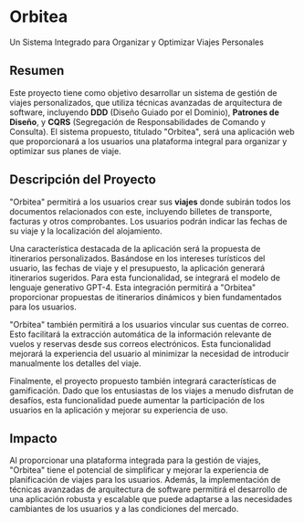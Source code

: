 # Orbitea

Un Sistema Integrado para Organizar y Optimizar Viajes Personales

## Resumen

Este proyecto tiene como objetivo desarrollar un sistema de gestión de viajes personalizados, que utiliza técnicas avanzadas de arquitectura de software, incluyendo **DDD** (Diseño Guiado por el Dominio), **Patrones de Diseño**, y **CQRS** (Segregación de Responsabilidades de Comando y Consulta). El sistema propuesto, titulado "Orbitea", será una aplicación web que proporcionará a los usuarios una plataforma integral para organizar y optimizar sus planes de viaje.

## Descripción del Proyecto

"Orbitea" permitirá a los usuarios crear sus **viajes** donde subirán todos los documentos relacionados con este, incluyendo billetes de transporte, facturas y otros comprobantes. Los usuarios podrán indicar las fechas de su viaje y la localización del alojamiento.

Una característica destacada de la aplicación será la propuesta de itinerarios personalizados. Basándose en los intereses turísticos del usuario, las fechas de viaje y el presupuesto, la aplicación generará itinerarios sugeridos. Para esta funcionalidad, se integrará el modelo de lenguaje generativo GPT-4. Esta integración permitirá a "Orbitea" proporcionar propuestas de itinerarios dinámicos y bien fundamentados para los usuarios.

"Orbitea" también permitirá a los usuarios vincular sus cuentas de correo. Esto facilitará la extracción automática de la información relevante de vuelos y reservas desde sus correos electrónicos. Esta funcionalidad mejorará la experiencia del usuario al minimizar la necesidad de introducir manualmente los detalles del viaje.

Finalmente, el proyecto propuesto también integrará características de gamificación. Dado que los entusiastas de los viajes a menudo disfrutan de desafíos, esta funcionalidad puede aumentar la participación de los usuarios en la aplicación y mejorar su experiencia de uso.

## Impacto

Al proporcionar una plataforma integrada para la gestión de viajes, "Orbitea" tiene el potencial de simplificar y mejorar la experiencia de planificación de viajes para los usuarios. Además, la implementación de técnicas avanzadas de arquitectura de software permitirá el desarrollo de una aplicación robusta y escalable que puede adaptarse a las necesidades cambiantes de los usuarios y a las condiciones del mercado.
